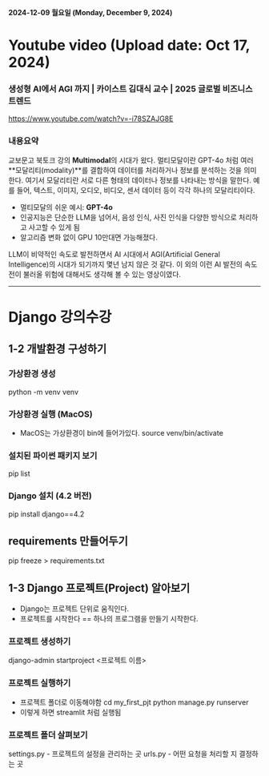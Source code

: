 **2024-12-09 월요일 (Monday, December 9, 2024)**

# Youtube video (Upload date: Oct 17, 2024)
### 생성형 AI에서 AGI 까지 | 카이스트 김대식 교수 | 2025 글로벌 비즈니스 트렌드
https://www.youtube.com/watch?v=-i78SZAJG8E

### 내용요약
교보문고 북토크 강의
**Multimodal**의 시대가 왔다.
멀티모달이란 GPT-4o 처럼 여러 **모달리티(modality)**를 결합하여 데이터를 처리하거나 정보를 분석하는 것을 의미한다. 여기서 모달리티란 서로 다른 형태의 데이터나 정보를 나타내는 방식을 말한다. 예를 들어, 텍스트, 이미지, 오디오, 비디오, 센서 데이터 등이 각각 하나의 모달리티이다. 
- 멀티모달의 쉬운 예시: **GPT-4o** 
- 인공지능은 단순한 LLM을 넘어서, 음성 인식, 사진 인식을 다양한 방식으로 처리하고 사고할 수 있게 됨
- 알고리즘 변화 없이 GPU 10만대면 가능해졌다.  
  
LLM이 비약적인 속도로 발전하면서 AI 시대에서 AGI(Artificial General Intelligence)의 시대가 되기까지 몇년 남지 않은 것 같다. 이 외의 이런 AI 발전의 속도전이 불러올 위험에 대해서도 생각해 볼 수 있는 영상이였다. 

---

# Django 강의수강
## 1-2 개발환경 구성하기
### 가상환경 생성 
python -m venv venv 
### 가상환경 실행 (MacOS)
- MacOS는 가상환경이 bin에 들어가있다.
source venv/bin/activate

### 설치된 파이썬 패키지 보기
pip list

### Django 설치 (4.2 버전)
pip install django==4.2

## requirements 만들어두기
pip freeze > requirements.txt

## 1-3 Django 프로젝트(Project) 알아보기
- Django는 프로젝트 단위로 움직인다.
- 프로젝트를 시작한다 == 하나의 프로그램을 만들기 시작한다.
### 프로젝트 생성하기
django-admin startproject <프로젝트 이름>

### 프로젝트 실행하기
- 프로젝트 폴더로 이동해야함
cd my_first_pjt
python manage.py runserver
- 이렇게 하면 streamlit 처럼 실행됨

### 프로젝트 폴더 살펴보기
settings.py - 프로젝트의 설정을 관리하는 곳
urls.py - 어떤 요청을 처리할 지 결정하는 곳

